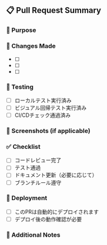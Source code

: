 ## 📋 Pull Request Summary

### 🎯 Purpose

<!-- このPRの目的を簡潔に説明してください -->

### 🔄 Changes Made

<!-- 主な変更内容を箇条書きで記載してください -->

- [ ]
- [ ]
- [ ]

### 🧪 Testing

<!-- テストの実行状況を記載してください -->

- [ ] ローカルテスト実行済み
- [ ] ビジュアル回帰テスト実行済み
- [ ] CI/CDチェック通過済み

### 📱 Screenshots (if applicable)

<!-- UI変更がある場合はスクリーンショットを添付してください -->

### ✅ Checklist

<!-- マージ前に確認すべき項目 -->

- [ ] コードレビュー完了
- [ ] テスト通過
- [ ] ドキュメント更新（必要に応じて）
- [ ] ブランチルール遵守

### 🚀 Deployment

<!-- デプロイに関する注意事項 -->

- [ ] このPRは自動的にデプロイされます
- [ ] デプロイ後の動作確認が必要

### 📝 Additional Notes

<!-- その他の注意事項やコメント -->

